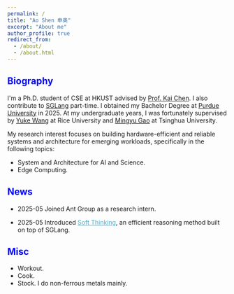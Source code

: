 ```yaml
---
permalink: /
title: "Ao Shen 申奥"
excerpt: "About me"
author_profile: true
redirect_from: 
  - /about/
  - /about.html
---
```

<h2 class="col">
<font color=blue>Biography</font>
</h2>

I'm a Ph.D. student of CSE at HKUST advised by <a href="https://cse.hkust.edu.hk/~kaichen/">Prof. Kai Chen</a>. I also contribute to <a href="https://github.com/sgl-project/sglang">SGLang</a> part-time. I obtained my Bachelor Degree at <a href="https://www.purdue.edu/">Purdue University</a> in 2025.  At my undergraduate years, I was fortunately supervised by <a href="https://www.wang-yuke.com/about-me">Yuke Wang</a> at Rice University and <a href="http://people.iiis.tsinghua.edu.cn/~gaomy/">Mingyu Gao</a> at Tsinghua University.

My research interest focuses on building hardware-efficient and reliable systems and architecture for emerging workloads, specifically in the following topics:
<ul>
    <li>System and Architecture for AI and Science.</li>
    <li>Edge Computing.</li>
</ul>

<h2 class="col">
<font color=blue>News</font>
</h2>

- 2025-05 Joined Ant Group as a research intern.

- 2025-05 Introduced <a href="[https://arxiv.org/abs/2502.06155" style="color: #52ADC8; text-decoration: underline;">Soft Thinking</a>, an efficient reasoning method built on top of SGLang.


</div>
<h2 class="col">
<font color=blue>Misc</font>
</h2>

<ul>
    <li>Workout.</li>
    <li>Cook.</li>
    <li>Stock. I do non-ferrous metals mainly.</li>
</ul>
